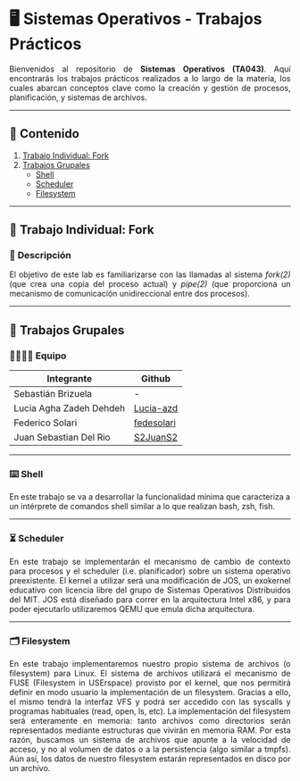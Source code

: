 # 🖥 **Sistemas Operativos** - Trabajos Prácticos
<p align="justify">
Bienvenidos al repositorio de <b>Sistemas Operativos (TA043)</b>. Aquí encontrarás los trabajos prácticos realizados a lo largo de la materia, los cuales abarcan conceptos clave como la creación y gestión de procesos, planificación, y sistemas de archivos.
</p>

---

## 📂 **Contenido**

1. [Trabajo Individual: Fork](#trabajo-individual-fork)
2. [Trabajos Grupales](#trabajos-grupales)
   - [Shell](#shell)
   - [Scheduler](#scheduler)
   - [Filesystem](#filesystem)

---

## 🔀 **Trabajo Individual: Fork** <a name="trabajo-individual-fork"></a>

### 📝 **Descripción**
<p align="justify">
El objetivo de este lab es familiarizarse con las llamadas al sistema <i>fork(2)</i> (que crea una copia del proceso actual) y <i>pipe(2)</i> (que proporciona un mecanismo de comunicación unidireccional entre dos procesos).
</p>

---

## 👥 **Trabajos Grupales** <a name="trabajos-grupales"></a>

### 👨‍👩‍👧‍👦 **Equipo**
| **Integrante**                     | **Github**                                 |
|------------------------------------|--------------------------------------------|
| Sebastián Brizuela                 | -                                          |
| Lucia Agha Zadeh Dehdeh            | [Lucia-azd](https://github.com/Lucia-azd)  |
| Federico Solari                    | [fedesolari](https://github.com/fedesolari)|
| Juan Sebastian Del Rio             | [S2JuanS2](https://github.com/S2JuanS2)    |

---

### ⌨️ **Shell** <a name="shell"></a>

En este trabajo se va a desarrollar la funcionalidad mínima que caracteriza a un intérprete de comandos shell similar a lo que realizan bash, zsh, fish.

---

### ⏳ **Scheduler** <a name="scheduler"></a>

<p align="justify">
En este trabajo se implementarán el mecanismo de cambio de contexto para procesos y el scheduler (i.e. planificador) sobre un sistema operativo preexistente.
El kernel a utilizar será una modificación de JOS, un exokernel educativo con licencia libre del grupo de Sistemas Operativos Distribuidos del MIT.
JOS está diseñado para correr en la arquitectura Intel x86, y para poder ejecutarlo utilizaremos QEMU que emula dicha arquitectura.
</p>

---

### 🗂 **Filesystem** <a name="filesystem"></a>

<p align="justify">
En este trabajo implementaremos nuestro propio sistema de archivos (o filesystem) para Linux. El sistema de archivos utilizará el mecanismo de FUSE (Filesystem in USErspace) provisto por el kernel, que nos permitirá definir en modo usuario la implementación de un filesystem. Gracias a ello, el mismo tendrá la interfaz VFS y podrá ser accedido con las syscalls y programas habituales (read, open, ls, etc).
La implementación del filesystem será enteramente en memoria: tanto archivos como directorios serán representados mediante estructuras que vivirán en memoria RAM. Por esta razón, buscamos un sistema de archivos que apunte a la velocidad de acceso, y no al volumen de datos o a la persistencia (algo similar a tmpfs). Aún así, los datos de nuestro filesystem estarán representados en disco por un archivo.
</p>
